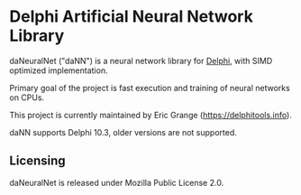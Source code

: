 # Delphi Artificial Neural Network Library #

daNeuralNet ("daNN") is a neural network library for [Delphi](https://en.wikipedia.org/wiki/Embarcadero_Delphi), with SIMD optimized implementation.

Primary goal of the project is fast execution and training of neural networks on CPUs.

This project is currently maintained by Eric Grange (https://delphitools.info).

daNN supports Delphi 10.3, older versions are not supported.

## Licensing ##

daNeuralNet is released under Mozilla Public License 2.0.
